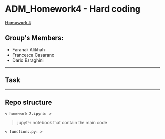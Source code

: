 # ADM_Homework4 - Hard coding
[Homework 4](https://github.com/CriMenghini/ADM/tree/master/2020/Homework_4)

## Group's Members:
* Faranak Alikhah
* Francesca Casarano
* Dario Baraghini 
- - - - 
## Task


- - - -

## Repo structure
`< homework 2.ipynb: >`
> jupyter notebook that contain the main code 

`< functions.py: >`

